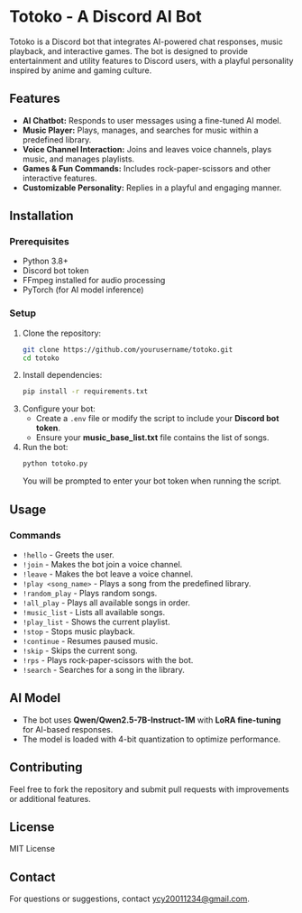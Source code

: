 # Totoko - A Discord AI Bot

Totoko is a Discord bot that integrates AI-powered chat responses, music playback, and interactive games. The bot is designed to provide entertainment and utility features to Discord users, with a playful personality inspired by anime and gaming culture.

## Features

- **AI Chatbot:** Responds to user messages using a fine-tuned AI model.
- **Music Player:** Plays, manages, and searches for music within a predefined library.
- **Voice Channel Interaction:** Joins and leaves voice channels, plays music, and manages playlists.
- **Games & Fun Commands:** Includes rock-paper-scissors and other interactive features.
- **Customizable Personality:** Replies in a playful and engaging manner.

## Installation

### Prerequisites
- Python 3.8+
- Discord bot token
- FFmpeg installed for audio processing
- PyTorch (for AI model inference)

### Setup
1. Clone the repository:
   ```bash
   git clone https://github.com/yourusername/totoko.git
   cd totoko
   ```
2. Install dependencies:
   ```bash
   pip install -r requirements.txt
   ```
3. Configure your bot:
   - Create a `.env` file or modify the script to include your **Discord bot token**.
   - Ensure your **music_base_list.txt** file contains the list of songs.
4. Run the bot:
   ```bash
   python totoko.py
   ```
   You will be prompted to enter your bot token when running the script.

## Usage

### Commands
- `!hello` - Greets the user.
- `!join` - Makes the bot join a voice channel.
- `!leave` - Makes the bot leave a voice channel.
- `!play <song_name>` - Plays a song from the predefined library.
- `!random_play` - Plays random songs.
- `!all_play` - Plays all available songs in order.
- `!music_list` - Lists all available songs.
- `!play_list` - Shows the current playlist.
- `!stop` - Stops music playback.
- `!continue` - Resumes paused music.
- `!skip` - Skips the current song.
- `!rps` - Plays rock-paper-scissors with the bot.
- `!search` - Searches for a song in the library.

## AI Model
- The bot uses **Qwen/Qwen2.5-7B-Instruct-1M** with **LoRA fine-tuning** for AI-based responses.
- The model is loaded with 4-bit quantization to optimize performance.

## Contributing
Feel free to fork the repository and submit pull requests with improvements or additional features.

## License
MIT License

## Contact
For questions or suggestions, contact ycy20011234@gmail.com.

